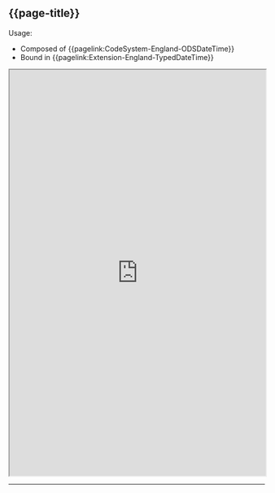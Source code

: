 ## {{page-title}}

Usage:
- Composed of {{pagelink:CodeSystem-England-ODSDateTime}}
- Bound in {{pagelink:Extension-England-TypedDateTime}}

<iframe src="https://simplifier.net/guide/nhs-england-implementation-guide-stu1/Home/Terminology/All-ValueSets/ValueSet-England-TypedDateTime"  height="800px" width="100%"></iframe>

---